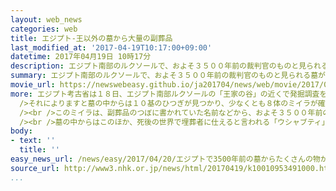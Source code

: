 ```yaml
---
layout: web_news
categories: web
title: エジプト-王以外の墓から大量の副葬品
last_modified_at: '2017-04-19T10:17:00+09:00'
datetime: 2017年04月19日 10時17分
description: エジプト南部のルクソールで、およそ３５００年前の裁判官のものと見られる墓が発掘され、中から８体のミイラとともに、王以外の墓としては珍しい大量の副葬品が見つかり、考古学者たちの関心を集めています。
summary: エジプト南部のルクソールで、およそ３５００年前の裁判官のものと見られる墓が発掘され、中から８体のミイラとともに、王以外の墓としては珍しい大量の副葬品が見つかり、考古学者たちの関心を集めています。
movie_url: https://newswebeasy.github.io/ja201704/news/web/movie/2017/04/20/k10010953491000.mp4
more: エジプト考古省は１８日、エジプト南部ルクソールの「王家の谷」の近くで発掘調査を行っていたエジプト人の研究者が新たな墓を発見したと発表しました。<br /><br
  />それによりますと墓の中からは１０基のひつぎが見つかり、少なくとも８体のミイラが確認されたほか、ミイラのうち１体は、赤や青などで色鮮やかな文様が描かれた木製のひつぎのふたやマスクとともに見つかりました。<br
  /><br />このミイラは、副葬品のつぼに書かれていた名前などから、およそ３５００年前のエジプト新王国時代の裁判官で、墓のあるじだと見られるということです。<br
  /><br />墓の中からはこのほか、死後の世界で埋葬者に仕えると言われる「ウシャブティ」と呼ばれる小さな彫像が１０００体余りも見つかりました。王以外の墓でこうした大量の副葬品が見つかるケースは珍しいということで、今後の発掘調査で、当時の埋葬の方法などが解明されるかどうか、考古学者たちの関心を集めてます。
body:
- text: ''
  title: ''
easy_news_url: /news/easy/2017/04/20/エジプトで3500年前の墓からたくさんの物が見つかる/
source_url: http://www3.nhk.or.jp/news/html/20170419/k10010953491000.html
...
```

